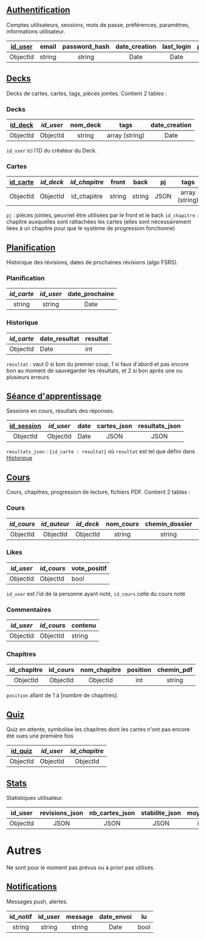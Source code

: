 ## <u>Authentification</u>
Comptes utilisateurs, sessions, mots de passe, préférences, paramètres, informations utilisateur.

| <u>id_user</u> | email  | password_hash | date_creation | last_login | pseudo | avatar_url | préférences_json |
|:---------:|:------:|:-------------:|:-------------:|:----------:|:------:|:----------:|:----------------:|
| ObjectId    | string | string        | Date          | Date       | string | string     | JSON             |


## <u>Decks  </u>
Decks de cartes, cartes, tags, pièces jointes. Contient 2 tables :

### Decks

| <u>id_deck</u> | *id_user* | nom_deck | tags  | date_creation |
|:-------:|:-------:|:--------:|:-----:|:-------------:|
| ObjectId  | ObjectId  | string   | array (string)| Date          |

```id_user``` ici l'ID du créateur du Deck.
### Cartes

| <u>id_carte</u> | *id_deck* | *id_chapitre* | front  | back  | pj | tags  |
|:--------:|:-------:|:------:|:------:|:----:|:--------------:|:-----:|
| ObjectId   | ObjectId  | id_chapitre |string | string | JSON | array (string) |

```pj``` : pièces jointes, peuvnet être utilisées par le front et le back
`id_chapitre` : chapitre auxquelles sont rattachées les cartes (elles sont nécessairement liées à un chapitre pour que le système de progression fonctionne)

## <u>Planification  </u>
Historique des révisions, dates de prochaines révisions (algo FSRS).

### Planification

| *id_carte* | *id_user* | date_prochaine |
|:--------:|:-------:|:--------------:|
| string   | string  | Date           |

### Historique
| *id_carte* | date_resultat | resultat|
|---|---|---|
| ObjectId | Date | int |

```resultat``` : vaut 0 si bon du premier coup, 1 si faux d'abord et pas encore bon au moment de sauvegarder les résultats, et 2 si bon après une ou plusieurs erreurs


## <u>Séance d'apprentissage  </u>
Sessions en cours, résultats des réponses.

| <u>id_session</u> | *id_user* | date  | cartes_json | resultats_json |
|:----------:|:-------:|:-----:|:-----------:|:--------------:|
| ObjectId     | ObjectId  | Date  | JSON        | JSON           |

```resultats_json``` : `{id_carte : resultat}` où `resultat` est tel que défini dans [Historique](#historique)


## <u>Cours  </u>
Cours, chapitres, progression de lecture, fichiers PDF. Contient 2 tables :

### Cours

| *id_cours* | *id_auteur* | *id_deck* | nom_cours | chemin_dossier    | public | date_creation |
|:--------:|:---------:|:---------:|:------:|:------:|:-------------:|---|
| ObjectId   | ObjectId    | ObjectId |  string    | string | bool   | Date          |

### Likes

| *id_user* | *id_cours* | vote_positif |
|---|---|---|
| ObjectId | ObjectId | bool |

`id_user` est l'id de la personne ayant noté, `id_cours` celle du cours noté

### Commentaires

| *id_user* | *id_cours* | contenu |
|---|---|---|
| ObjectId | ObjectId | string |

### Chapitres

| id_chapitre | id_cours | nom_chapitre | position | chemin_pdf |
|:-----------:|:--------:|:------------:|:-----:|:-------:|
| ObjectId      | ObjectId   | ObjectId       | int   | string  |

```position``` allant de 1 à [nombre de chapitres].

## <u>Quiz  </u>
Quiz en attente, symbolise les chapitres dont les cartes n'ont pas encore été vues une première fois

| <u>id_quiz</u> | *id_user* | *id_chapitre* |
|:-------:|:-------:|:-----------:|
| ObjectId  | ObjectId  | ObjectId  |


## <u>Stats  </u>
Statistiques utilisateur.

| id_user | revisions_json  | nb_cartes_json | stabilite_json | moy_jour | moy_semaine | moy_mois | moy_an |
|:-------:|:---------------:|:--------------:|:--------------:|:--------:|:-----------:|:--------:|:------:|
| ObjectId  | JSON            | JSON           | JSON           | int      | int         | int      | int    |

# Autres
Ne sont pour le moment pas prévus ou à priori pas utilisés.
## <u>Notifications </u>
Messages push, alertes.

| id_notif | id_user | message | date_envoi | lu   |
|:--------:|:-------:|:-------:|:----------:|:----:|
| string   | string  | string  | Date       | bool |


